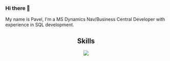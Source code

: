 ### Hi there 👋

My name is Pavel, I'm a MS Dynamics Nav/Business Central Developer with experience in SQL development.

<h2 align="center">Skills </h2>
<p align="center">
  <a href="https://skillicons.dev">
    <img src="https://skillicons.dev/icons?i=cs,visualstudio,vscode,postman,azure,postgres" />
  </a>
</p>

<p href="https://discord.gg/onlp" align="center">
    <img alt="" src="https://github-readme-stats.vercel.app/api?username=proninp&theme=tokyonight&show_icons=true">
</p>

<p href="[https://discord.gg/onlp](https://www.linkedin.com/in/proninp/)" align="center">
    <img alt="" src="https://img.shields.io/badge/LinkedIn-0077B5?style=for-the-badge&logo=linkedin&logoColor=black">
</p>
